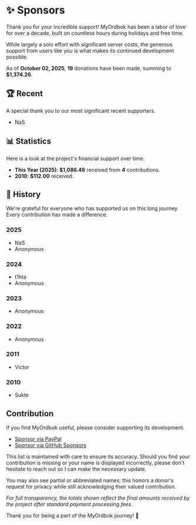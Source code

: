 # ✨ Sponsors

Thank you for your incredible support! MyOrdbok has been a labor of love for over a decade, built on countless hours during holidays and free time.

While largely a solo effort with significant server costs, the generous support from users like you is what makes its continued development possible.

As of **October 02, 2025**, **19** donations have been made, summing to **$1,374.26**.

## 🏆 Recent

A special thank you to our most significant recent supporters.

- NaS

## 📊 Statistics

Here is a look at the project's financial support over time.

- **This Year (2025)**: **$1,086.46** received from **4** contributions.
- **2010**: **$112.00** received.

## 📜 History

We're grateful for everyone who has supported us on this long journey. Every contribution has made a difference.

### 2025

- NaS
- Anonymous

### 2024

- t1hta
- Anonymous

### 2023

- Anonymous

### 2022

- Anonymous

### 2011

- Victor

### 2010

- Sukte

## Contribution

If you find MyOrdbok useful, please consider supporting its development.

- [Sponsor via PayPal](https://www.paypal.com/donate?hosted_button_id=C9PDG3T47WJ26&submit=)
- [Sponsor via GitHub Sponsors](https://github.com/sponsors/khensolomon)

This list is maintained with care to ensure its accuracy. Should you find your contribution is missing or your name is displayed incorrectly, please don't hesitate to reach out so I can make the necessary update.

You may also see partial or abbreviated names; this honors a donor's request for privacy while still acknowledging their valued contribution.

*For full transparency, the totals shown reflect the final amounts received by the project after standard payment processing fees.*

Thank you for being a part of the MyOrdbok journey! 🙏
